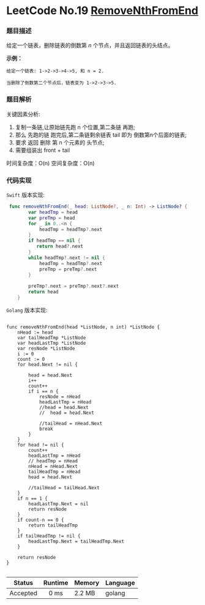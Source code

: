# LeetCode No.19 [RemoveNthFromEnd](https://leetcode.com/problems/remove-nth-node-from-end-of-list/)

### 题目描述

给定一个链表，删除链表的倒数第 *n* 个节点，并且返回链表的头结点。

**示例：**

```
给定一个链表: 1->2->3->4->5, 和 n = 2.

当删除了倒数第二个节点后，链表变为 1->2->3->5.
```

### 题目解析
关键因素分析:
1. 复制一条链,让原始链先跑 n 个位置,第二条链 再跑;
2. 那么 先跑的链 跑完后,第二条链剩余链表 tail 即为 倒数第n个后面的链表;
3. 要求 返回 删除 第 n 个元素的 头节点;
4. 需要组装出 front + tail 

时间复杂度：O(n)
空间复杂度：O(n)


### 代码实现
`Swift` 版本实现:

```Swift
 func removeNthFromEnd(_ head: ListNode?, _ n: Int) -> ListNode? {
        var headTmp = head
        var preTmp = head
        for _ in 0..<n {
            headTmp = headTmp?.next
        }
        if headTmp == nil {
           return head?.next
        }
        while headTmp?.next != nil {
            headTmp = headTmp?.next
            preTmp = preTmp?.next
        }
       
        preTmp?.next = preTmp?.next?.next
        return head
    }

```
`Golang` 版本实现:

```golang

func removeNthFromEnd(head *ListNode, n int) *ListNode {
	nHead := head
	var tailHeadTmp *ListNode
	var headLastTmp *ListNode
	var resNode *ListNode
	i := 0
	count := 0
	for head.Next != nil {

		head = head.Next
		i++
		count++
		if i == n {
			resNode = nHead
			headLastTmp = nHead
			//head = head.Next
			//	head = head.Next

			//tailHead = nHead.Next
			break
		}
	}
	for head != nil {
		count++
		headLastTmp = nHead
		// headTmp = nHead
		nHead = nHead.Next
		tailHeadTmp = nHead
		head = head.Next

		//tailHead = tailHead.Next
	}
	if n == 1 {
		headLastTmp.Next = nil
		return resNode
	}
	if count-n == 0 {
		return tailHeadTmp
	}
	if tailHeadTmp != nil {
		headLastTmp.Next = tailHeadTmp.Next
	}

	return resNode
}


```

| Status | Runtime | Memory |Language|
|:-------:|:-------:|:------|:------|
|Accepted|0 ms|2.2 MB	 |golang|
